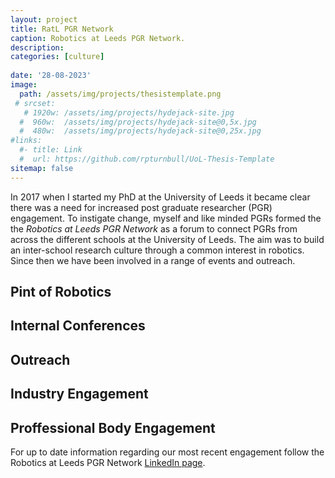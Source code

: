 ```yaml
---
layout: project
title: RatL PGR Network
caption: Robotics at Leeds PGR Network.
description: 
categories: [culture]
  
date: '28-08-2023'
image: 
  path: /assets/img/projects/thesistemplate.png
 # srcset: 
   # 1920w: /assets/img/projects/hydejack-site.jpg
  #  960w:  /assets/img/projects/hydejack-site@0,5x.jpg
  #  480w:  /assets/img/projects/hydejack-site@0,25x.jpg
#links:
  #- title: Link
  #  url: https://github.com/rpturnbull/UoL-Thesis-Template
sitemap: false
---
```


In 2017 when I started my PhD at the University of Leeds it became clear there was a need for increased post graduate researcher (PGR)  engagement. To instigate change, myself and like minded PGRs formed the the *Robotics at Leeds PGR Network* as a forum to connect PGRs from across the different schools at the University of Leeds. The aim was to build an inter-school research culture through a common interest in robotics. Since then we have been involved in a range of events and outreach. 


## Pint of Robotics


## Internal Conferences


## Outreach



## Industry Engagement



## Proffessional Body Engagement



For up to date information regarding our most recent engagement follow the Robotics at Leeds PGR Network [LinkedIn page](https://www.linkedin.com/company/robotics-at-leeds-post-graduate-network/).